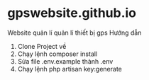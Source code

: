 # gpswebsite.github.io
Website quản lí quản lí thiết bị gps
Hướng dẫn
1. Clone Project về
2. Chạy lệnh composer install 
3. Sửa file .env.example thành .env
4. Chạy lệnh php artisan key:generate
